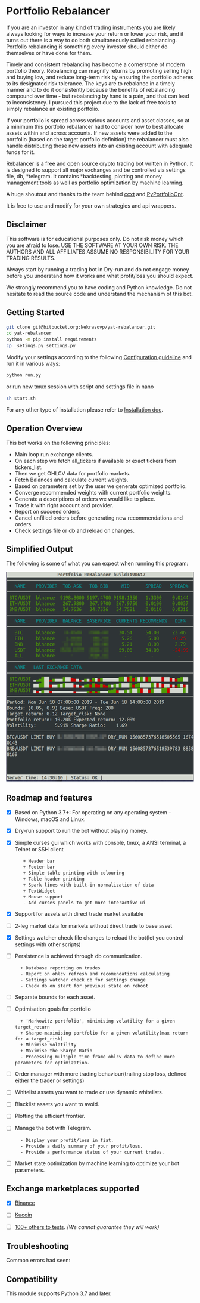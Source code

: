 # Portfolio Rebalancer

If you are an investor in any kind of trading instruments you are likely always looking for ways 
to increase your return or lower your risk, 
and it turns out there is a way to do both simultaneously called rebalancing. 
Portfolio rebalancing is something every investor should either do themselves or have done for them.

Timely and consistent rebalancing has become a cornerstone of modern portfolio theory. 
Rebalancing can magnify returns by promoting selling high and buying low, 
and reduce long-term risk by ensuring the portfolio adheres to its designated risk tolerance. 
The keys are to rebalance in a timely manner and to do it consistently because the benefits 
of rebalancing compound over time - but rebalancing by hand is a pain, 
and that can lead to inconsistency. 
I pursued this project due to the lack of free tools to simply rebalance an existing portfolio.

If your portfolio is spread across various accounts and asset classes, 
so at a minimum this portfolio rebalancer had to consider how to best allocate assets within 
and across accounts. If new assets were added to the portfolio (based on the target portfolio definition)
the rebalancer must also handle distributing those new assets into an existing account 
with adequate funds for it.

Rebalancer is a free and open source crypto trading bot written in Python. 
It is designed to support all major exchanges and be controlled via settings file, db, *telegram. 
It contains *backtesting, plotting and money management tools as well as 
portfolio optimization by machine learning.

A huge shoutout and thanks to the team behind [ccxt](https://github.com/ccxt/ccxt) and 
[PyPortfolioOpt](https://github.com/robertmartin8/PyPortfolioOpt).

It is free to use and modify for your own strategies and api wrappers.

## Disclaimer

This software is for educational purposes only. Do not risk money which
you are afraid to lose. USE THE SOFTWARE AT YOUR OWN RISK. THE AUTHORS
AND ALL AFFILIATES ASSUME NO RESPONSIBILITY FOR YOUR TRADING RESULTS.

Always start by running a trading bot in Dry-run and do not engage money
before you understand how it works and what profit/loss you should
expect.

We strongly recommend you to have coding and Python knowledge. Do not
hesitate to read the source code and understand the mechanism of this bot.


## Getting Started

```bash
git clone git@bitbucket.org:Nekrasovp/yat-rebalancer.git
cd yat-rebalancer
python -m pip install requirements
cp _setings.py settings.py
```
Modify your settings according to the following [Configuration guideline](docs/Configuration.md) 
and run it in various ways:
```bash
python run.py
```
or run new tmux session with script and settings file in nano
```bash
sh start.sh
```

For any other type of installation please refer to [Installation doc](docs/Installation.md).


## Operation Overview

This bot works on the following principles:

* Main loop run exchange clients.
* On each step we fetch all_tickers if available or exact tickers from tickers_list.
* Then we get OHLCV data for portfolio markets.
* Fetch Balances and calculate current weights.
* Based on parameters set by the user we generate optimized portfolio.
* Converge recommended weights with current portfolio weights.
* Generate a descriptions of orders we would like to place.
* Trade it with right account and provider.
* Report on succeed orders.
* Cancel unfilled orders before generating new recommendations and orders.
* Check settings file or db and reload on changes.
    
## Simplified Output

The following is some of what you can expect when running this program:

 
![main_screen](docs/rebalancer_main_screen.png "Main screen of one of the earliest version")

## Roadmap and features

- [x] Based on Python 3.7+: For operating on any operating system - Windows, macOS and Linux.
- [x] Dry-run support to run the bot without playing money.
- [x] Simple curses gui which works with console, tmux, a ANSI terminal, a Telnet or SSH client

         + Header bar
         + Footer bar
         + Simple table printing with colouring
         + Table header printing
         + Spark lines with built-in normalization of data
         + TextWidget
         + Mouse support
         - Add curses panels to get more interactive ui

- [x] Support for assets with direct trade market available
- [ ] 2-leg market data for markets without direct trade to base asset     
- [x] Settings watcher check file changes to reload the bot(let you control settings with other scripts)
- [ ] Persistence is achieved through db communication.
        
        + Database reporting on trades
        - Report on ohlcv refresh and recomendations calculating
        - Settings watcher check db for settings change
        - Check db on start for previous state on reboot
        
- [ ] Separate bounds for each asset.
- [ ] Optimisation goals for portfolio
        
        + 'Markowitz portfolio', minimising volatility for a given target_return
        + Sharpe-maximising portfolio for a given volatility(max return for a target_risk)
        + Minimise volatility
        + Maximise the Sharpe Ratio
        - Processing multiple time frame ohlcv data to define more parameters for optimization.
- [ ] Order manager with more trading behaviour(trailing stop loss, defined either the trader or settings)
- [ ] Whitelist assets you want to trade or use dynamic whitelists.
- [ ] Blacklist assets you want to avoid.
- [ ] Plotting the efficient frontier.
- [ ] Manage the bot with Telegram.
        
        - Display your profit/loss in fiat.
        - Provide a daily summary of your profit/loss.
        - Provide a performance status of your current trades.

- [ ] Market state optimization by machine learning to optimize your bot parameters.


## Exchange marketplaces supported
- [x] [Binance](https://www.binance.com/)
- [ ] [Kucoin](https://www.kucoin.com/)
- [ ] [100+ others to tests](https://github.com/ccxt/ccxt/). _(We cannot guarantee they will work)_


## Troubleshooting

Common errors had seen:


## Compatibility

This module supports Python 3.7 and later.
